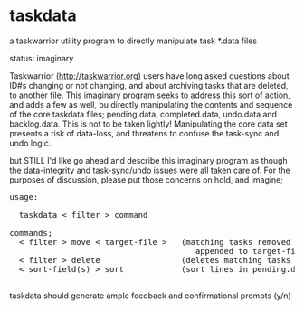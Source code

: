 # taskdata
a taskwarrior utility program to directly manipulate task *.data files

status: imaginary

Taskwarrior (http://taskwarrior.org) users have long asked questions about ID#s changing or not changing, and about archiving tasks that are deleted, to another file. This imaginary program seeks to address this sort of action, and adds a few as well, bu directly manipulating the contents and sequence of the core taskdata files; pending.data, completed.data, undo.data and backlog.data. This is not to be taken lightly! Manipulating the core data set presents a risk of data-loss, and threatens to confuse the task-sync and undo logic.. 

but STILL I'd like go ahead and describe this imaginary program as though the data-integrity and task-sync/undo issues were all taken care of. For the purposes of discussion, please put those concerns on hold, and imagine;

<pre>
usage:

  taskdata < filter > command

commands;
  < filter > move < target-file >   (matching tasks removed from completed,data and/or pending.data, 
                                       appended to target-file)
  < filter > delete                 (deletes matching tasks from completed.data)
  < sort-field(s) > sort            (sort lines in pending.data, according to task sort-field(s))
  </pre>
  
  taskdata should generate ample feedback and confirmational prompts (y/n)



